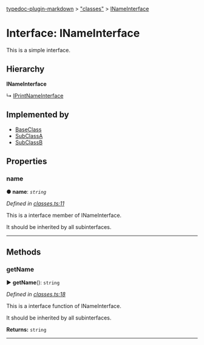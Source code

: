 [typedoc-plugin-markdown](../README.md) > ["classes"](../modules/_classes_.md) > [INameInterface](../interfaces/_classes_.inameinterface.md)



# Interface: INameInterface


This is a simple interface.

## Hierarchy

**INameInterface**

↳  [IPrintNameInterface](_classes_.iprintnameinterface.md)








## Implemented by

* [BaseClass](../classes/_classes_.baseclass.md)
* [SubClassA](../classes/_classes_.subclassa.md)
* [SubClassB](../classes/_classes_.subclassb.md)


## Properties
<a id="name"></a>

###  name

**●  name**:  *`string`* 

*Defined in [classes.ts:11](https://github.com/tgreyuk/typedoc-plugin-markdown/blob/master/tests/src/classes.ts#L11)*



This is a interface member of INameInterface.

It should be inherited by all subinterfaces.




___


## Methods
<a id="getname"></a>

###  getName

► **getName**(): `string`




*Defined in [classes.ts:18](https://github.com/tgreyuk/typedoc-plugin-markdown/blob/master/tests/src/classes.ts#L18)*



This is a interface function of INameInterface.

It should be inherited by all subinterfaces.




**Returns:** `string`





___



